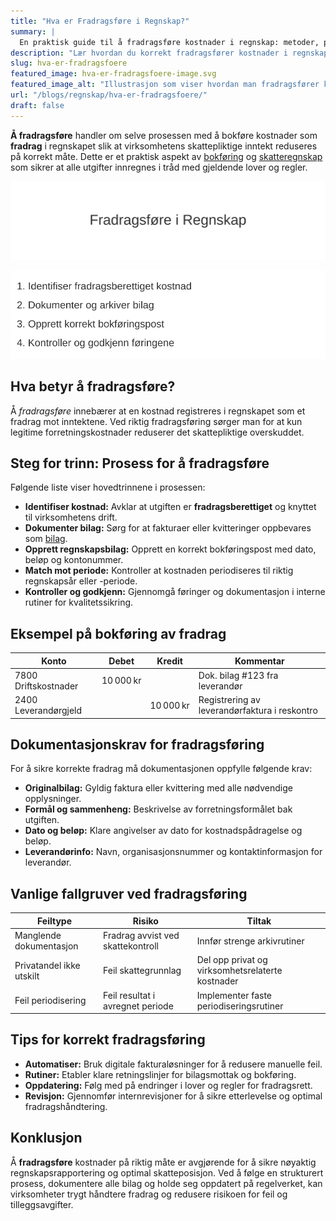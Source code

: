```yaml
---
title: "Hva er Fradragsføre i Regnskap?"
summary: |
  En praktisk guide til å fradragsføre kostnader i regnskap: metoder, prinsipper, dokumentasjonskrav og tips for korrekt bokføring i norske foretak.
description: "Lær hvordan du korrekt fradragsfører kostnader i regnskapet. Denne guiden dekker trinnvis prosess, bokføringsprinsipper, dokumentasjonskrav og praktiske eksempler for norske virksomheter."
slug: hva-er-fradragsfoere
featured_image: hva-er-fradragsfoere-image.svg
featured_image_alt: "Illustrasjon som viser hvordan man fradragsfører kostnader i regnskap"
url: "/blogs/regnskap/hva-er-fradragsfoere/"
draft: false
---
```



**Å fradragsføre** handler om selve prosessen med å bokføre kostnader som **fradrag** i regnskapet slik at virksomhetens skattepliktige inntekt reduseres på korrekt måte. Dette er et praktisk aspekt av [bokføring](/blogs/regnskap/hva-er-bokforing "Hva er Bokføring? En Komplett Guide til Norsk Bokføringspraksis") og [skatteregnskap](/blogs/regnskap/hva-er-regnskap "Hva er Regnskap? En komplett guide") som sikrer at alle utgifter innregnes i tråd med gjeldende lover og regler.

![Illustrasjon som viser hvordan man fradragsfører kostnader i regnskap](hva-er-fradragsfoere-image.svg)

![Prosesstrinn for Fradragsføring](fradragsfoere-prosess.svg)

## Hva betyr å fradragsføre?

Å *fradragsføre* innebærer at en kostnad registreres i regnskapet som et fradrag mot inntektene. Ved riktig fradragsføring sørger man for at kun legitime forretningskostnader reduserer det skattepliktige overskuddet.

## Steg for trinn: Prosess for å fradragsføre

Følgende liste viser hovedtrinnene i prosessen:

* **Identifiser kostnad:** Avklar at utgiften er **fradragsberettiget** og knyttet til virksomhetens drift.
* **Dokumenter bilag:** Sørg for at fakturaer eller kvitteringer oppbevares som [bilag](/blogs/regnskap/hva-er-bilag "Hva er Bilag? Komplett Guide til Regnskapsbilag og Dokumentasjon").
* **Opprett regnskapsbilag:** Opprett en korrekt bokføringspost med dato, beløp og kontonummer.
* **Match mot periode:** Kontroller at kostnaden periodiseres til riktig regnskapsår eller -periode.
* **Kontroller og godkjenn:** Gjennomgå føringer og dokumentasjon i interne rutiner for kvalitetssikring.

## Eksempel på bokføring av fradrag

| Konto                | Debet       | Kredit      | Kommentar                                     |
|----------------------|-------------|-------------|-----------------------------------------------|
| 7800 Driftskostnader | 10 000 kr   |             | Dok. bilag #123 fra leverandør                |
| 2400 Leverandørgjeld |             | 10 000 kr   | Registrering av leverandørfaktura i reskontro |

## Dokumentasjonskrav for fradragsføring

For å sikre korrekte fradrag må dokumentasjonen oppfylle følgende krav:

* **Originalbilag:** Gyldig faktura eller kvittering med alle nødvendige opplysninger.
* **Formål og sammenheng:** Beskrivelse av forretningsformålet bak utgiften.
* **Dato og beløp:** Klare angivelser av dato for kostnadspådragelse og beløp.
* **Leverandørinfo:** Navn, organisasjonsnummer og kontaktinformasjon for leverandør.

## Vanlige fallgruver ved fradragsføring

| Feiltype                    | Risiko                                  | Tiltak                                         |
|-----------------------------|-----------------------------------------|-------------------------------------------------|
| Manglende dokumentasjon     | Fradrag avvist ved skattekontroll       | Innfør strenge arkivrutiner                     |
| Privatandel ikke utskilt   | Feil skattegrunnlag                    | Del opp privat og virksomhetsrelaterte kostnader |
| Feil periodisering          | Feil resultat i avregnet periode        | Implementer faste periodiseringsrutiner         |

## Tips for korrekt fradragsføring

* **Automatiser:** Bruk digitale fakturaløsninger for å redusere manuelle feil.
* **Rutiner:** Etabler klare retningslinjer for bilagsmottak og bokføring.
* **Oppdatering:** Følg med på endringer i lover og regler for fradragsrett.
* **Revisjon:** Gjennomfør internrevisjoner for å sikre etterlevelse og optimal fradragshåndtering.

## Konklusjon

Å **fradragsføre** kostnader på riktig måte er avgjørende for å sikre nøyaktig regnskapsrapportering og optimal skatteposisjon. Ved å følge en strukturert prosess, dokumentere alle bilag og holde seg oppdatert på regelverket, kan virksomheter trygt håndtere fradrag og redusere risikoen for feil og tilleggsavgifter.
